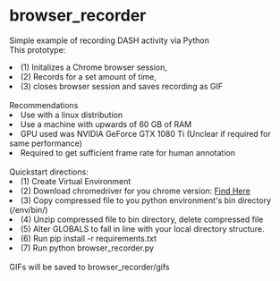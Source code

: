 # browser_recorder
Simple example of recording DASH activity via Python
</br>
This prototype:</br> 
<li>(1) Initalizes a Chrome browser session,</li>
<li>(2) Records for a set amount of time, </li>
<li>(3) closes browser session and saves recording as GIF</li>
<br/>
Recommendations
<br/>
<li>Use with a linux distribution</li>
<li>Use a machine with upwards of 60 GB of RAM</li>
<li>GPU used was NVIDIA GeForce GTX 1080 Ti (Unclear if required for same performance)</li>
<li>Required to get sufficient frame rate for human annotation</li>
</br> 
Quickstart directions:
<li>(1) Create Virtual Environment</li>
<li>(2) Download chromedriver for you chrome version: <a href="https://chromedriver.chromium.org/downloads">Find Here</a></li>
<li>(3) Copy compressed file to you python environment's bin directory (/env/bin/)</li>
<li>(4) Unzip compressed file to bin directory, delete compressed file</li> 
<li>(5) Alter GLOBALS to fall in line with your local directory structure.</li> 
<li>(6) Run pip install -r requirements.txt</li>
<li>(7) Run python browser_recorder.py</li>
<br/>
GIFs will be saved to browser_recorder/gifs

